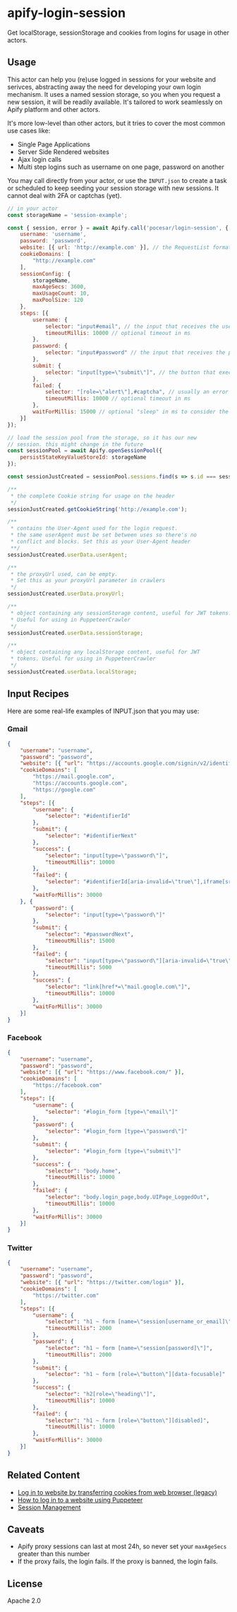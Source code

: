 # apify-login-session

Get localStorage, sessionStorage and cookies from logins for usage in other actors.

## Usage

This actor can help you (re)use logged in sessions for your website and serivces, abstracting away the need for developing your own login mechanism. It uses a named session storage, so you when you request a new session, it will be readily available. It's tailored to work seamlessly on Apify platform and other actors.

It's more low-level than other actors, but it tries to cover the most common use cases like:

* Single Page Applications
* Server Side Rendered websites
* Ajax login calls
* Multi step logins such as username on one page, password on another

You may call directly from your actor, or use the `INPUT.json` to create a task or scheduled to keep seeding your session storage with new sessions. It cannot deal with 2FA or captchas (yet).

```js
// in your actor
const storageName = 'session-example';

const { session, error } = await Apify.call('pocesar/login-session', {
    username: 'username',
    password: 'password',
    website: [{ url: 'http://example.com' }], // the RequestList format
    cookieDomains: [
        "http://example.com"
    ],
    sessionConfig: {
        storageName,
        maxAgeSecs: 3600,
        maxUsageCount: 10,
        maxPoolSize: 120
    },
    steps: [{
        username: {
            selector: "input#email", // the input that receives the username
            timeoutMillis: 10000 // optional timeout in ms
        },
        password: {
            selector: "input#password" // the input that receives the password
        },
        submit: {
            selector: "input[type=\"submit\"]", // the button that executes the login
        },
        failed: {
            selector: "[role=\"alert\"],#captcha", // usually an error that tells the login failed
            timeoutMillis: 10000 // optional timeout in ms
        },
        waitForMillis: 15000 // optional "sleep" in ms to consider the page as "settled"
    }]
});

// load the session pool from the storage, so it has our new
// session. this might change in the future
const sessionPool = await Apify.openSessionPool({
    persistStateKeyValueStoreId: storageName
});

const sessionJustCreated = sessionPool.sessions.find(s => s.id === session.id);

/**
 * the complete Cookie string for usage on the header
 */
sessionJustCreated.getCookieString('http://example.com');

/**
 * contains the User-Agent used for the login request.
 * the same userAgent must be set between uses so there's no
 * conflict and blocks. Set this as your User-Agent header
 **/
sessionJustCreated.userData.userAgent;

/**
 * the proxyUrl used, can be empty.
 * Set this as your proxyUrl parameter in crawlers
 */
sessionJustCreated.userData.proxyUrl;

/**
 * object containing any sessionStorage content, useful for JWT tokens.
 * Useful for using in PuppeteerCrawler
 */
sessionJustCreated.userData.sessionStorage;

/**
 * object containing any localStorage content, useful for JWT
 * tokens. Useful for using in PuppeteerCrawler
 */
sessionJustCreated.userData.localStorage;

```

## Input Recipes

Here are some real-life examples of INPUT.json that you may use:

### Gmail

```json
{
    "username": "username",
    "password": "password",
    "website": [{ "url": "https://accounts.google.com/signin/v2/identifier?service=mail&passive=true&flowName=GlifWebSignIn&flowEntry=ServiceLogin" }],
    "cookieDomains": [
        "https://mail.google.com",
        "https://accounts.google.com",
        "https://google.com"
    ],
    "steps": [{
        "username": {
            "selector": "#identifierId"
        },
        "submit": {
            "selector": "#identifierNext"
        },
        "success": {
            "selector": "input[type=\"password\"]",
            "timeoutMillis": 10000
        },
        "failed": {
            "selector": "#identifierId[aria-invalid=\"true\"],iframe[src*=\"CheckConnection\"]"
        },
        "waitForMillis": 30000
    }, {
        "password": {
            "selector": "input[type=\"password\"]"
        },
        "submit": {
            "selector": "#passwordNext",
            "timeoutMillis": 15000
        },
        "failed": {
            "selector": "input[type=\"password\"][aria-invalid=\"true\"],iframe[src*=\"CheckConnection\"]",
            "timeoutMillis": 5000
        },
        "success": {
            "selector": "link[href*=\"mail.google.com\"]",
            "timeoutMillis": 10000
        },
        "waitForMillis": 30000
    }]
}
```

### Facebook

```json
{
    "username": "username",
    "password": "password",
    "website": [{ "url": "https://www.facebook.com/" }],
    "cookieDomains": [
        "https://facebook.com"
    ],
    "steps": [{
        "username": {
            "selector": "#login_form [type=\"email\"]"
        },
        "password": {
            "selector": "#login_form [type=\"password\"]"
        },
        "submit": {
            "selector": "#login_form [type=\"submit\"]"
        },
        "success": {
            "selector": "body.home",
            "timeoutMillis": 10000
        },
        "failed": {
            "selector": "body.login_page,body.UIPage_LoggedOut",
            "timeoutMillis": 10000
        },
        "waitForMillis": 30000
    }]
}
```

### Twitter

```json
{
    "username": "username",
    "password": "password",
    "website": [{ "url": "https://twitter.com/login" }],
    "cookieDomains": [
        "https://twitter.com"
    ],
    "steps": [{
        "username": {
            "selector": "h1 ~ form [name=\"session[username_or_email]\"]",
            "timeoutMillis": 2000
        },
        "password": {
            "selector": "h1 ~ form [name=\"session[password]\"]",
            "timeoutMillis": 2000
        },
        "submit": {
            "selector": "h1 ~ form [role=\"button\"][data-focusable]"
        },
        "success": {
            "selector": "h2[role=\"heading\"]",
            "timeoutMillis": 10000
        },
        "failed": {
            "selector": "h1 ~ form [role=\"button\"][disabled]",
            "timeoutMillis": 10000
        },
        "waitForMillis": 30000
    }]
}
```

## Related Content

* [Log in to website by transferring cookies from web browser (legacy)](https://help.apify.com/en/articles/1444249-log-in-to-website-by-transferring-cookies-from-web-browser-legacy)
* [How to log in to a website using Puppeteer](https://help.apify.com/en/articles/1640711-how-to-log-in-to-a-website-using-puppeteer)
* [Session Management](https://sdk.apify.com/docs/guides/session-management)

## Caveats

* Apify proxy sessions can last at most 24h, so never set your `maxAgeSecs` greater than this number
* If the proxy fails, the login fails. If the proxy is banned, the login fails.

## License

Apache 2.0

